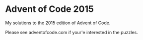# Advent of Code 2015

My solutions to the 2015 edition of Advent of Code.

Please see adventofcode.com if your'e interested in the puzzles.
